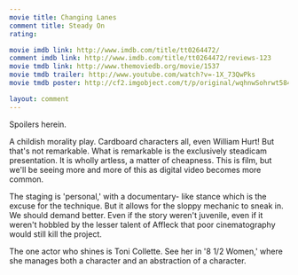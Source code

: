 ```yaml
---
movie title: Changing Lanes
comment title: Steady On
rating: 

movie imdb link: http://www.imdb.com/title/tt0264472/
comment imdb link: http://www.imdb.com/title/tt0264472/reviews-123
movie tmdb link: http://www.themoviedb.org/movie/1537
movie tmdb trailer: http://www.youtube.com/watch?v=-1X_73QwPks
movie tmdb poster: http://cf2.imgobject.com/t/p/original/wqhnwSohrwt584k9bjetKufKPJM.jpg

layout: comment
---
```


Spoilers herein.

A childish morality play. Cardboard characters all, even William Hurt! But that's not remarkable. What is remarkable is the exclusively steadicam presentation. It is wholly artless, a matter of cheapness. This is film, but we'll be seeing more and more of this as digital video becomes more common.

The staging is 'personal,' with a documentary- like stance which is the excuse for the technique. But it allows for the sloppy mechanic to sneak in. We should demand better. Even if the story weren't juvenile, even if it weren't hobbled by the lesser talent of Affleck that poor cinematography would still kill the project.

The one actor who shines is Toni Collette. See her in '8 1/2 Women,' where she manages both a character and an abstraction of a character.